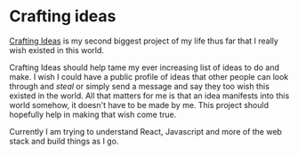 # Crafting ideas

[Crafting Ideas](https://github.com/nikitavoloboev/crafting-ideas) is my second biggest project of my life thus far that I really wish existed in this world.

Crafting Ideas should help tame my ever increasing list of ideas to do and make. I wish I could have a public profile of ideas that other people can look through and _steal_ or simply send a message and say they too wish this existed in the world. All that matters for me is that an idea manifests into this world somehow, it doesn't have to be made by me. This project should hopefully help in making that wish come true.

Currently I am trying to understand React, Javascript and more of the web stack and build things as I go.

